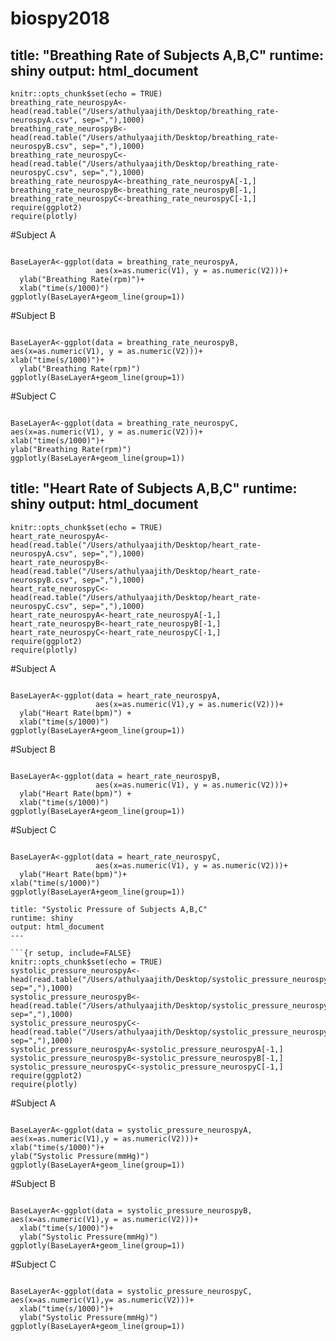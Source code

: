 # biospy2018
title: "Breathing Rate of Subjects A,B,C"
runtime: shiny
output: html_document
---

```{r setup, include=FALSE}
knitr::opts_chunk$set(echo = TRUE)
breathing_rate_neurospyA<-head(read.table("/Users/athulyaajith/Desktop/breathing_rate-neurospyA.csv", sep=","),1000)
breathing_rate_neurospyB<-head(read.table("/Users/athulyaajith/Desktop/breathing_rate-neurospyB.csv", sep=","),1000)
breathing_rate_neurospyC<-head(read.table("/Users/athulyaajith/Desktop/breathing_rate-neurospyC.csv", sep=","),1000)
breathing_rate_neurospyA<-breathing_rate_neurospyA[-1,]
breathing_rate_neurospyB<-breathing_rate_neurospyB[-1,]
breathing_rate_neurospyC<-breathing_rate_neurospyC[-1,]
require(ggplot2)
require(plotly)
```

#Subject A
```{r, echo=FALSE, include = TRUE}

BaseLayerA<-ggplot(data = breathing_rate_neurospyA, 
                   aes(x=as.numeric(V1), y = as.numeric(V2)))+
  ylab("Breathing Rate(rpm)")+
  xlab("time(s/1000)")
ggplotly(BaseLayerA+geom_line(group=1))

```

#Subject B
```{r, echo=FALSE}

BaseLayerA<-ggplot(data = breathing_rate_neurospyB, aes(x=as.numeric(V1), y = as.numeric(V2)))+
xlab("time(s/1000)")+
  ylab("Breathing Rate(rpm)")
ggplotly(BaseLayerA+geom_line(group=1))

```


#Subject C
```{r, echo=FALSE}

BaseLayerA<-ggplot(data = breathing_rate_neurospyC, aes(x=as.numeric(V1), y = as.numeric(V2)))+
xlab("time(s/1000)")+
ylab("Breathing Rate(rpm)")
ggplotly(BaseLayerA+geom_line(group=1))

```

title: "Heart Rate of Subjects A,B,C"
runtime: shiny
output: html_document
---

```{r setup, include=FALSE}
knitr::opts_chunk$set(echo = TRUE)
heart_rate_neurospyA<-head(read.table("/Users/athulyaajith/Desktop/heart_rate-neurospyA.csv", sep=","),1000)
heart_rate_neurospyB<-head(read.table("/Users/athulyaajith/Desktop/heart_rate-neurospyB.csv", sep=","),1000)
heart_rate_neurospyC<-head(read.table("/Users/athulyaajith/Desktop/heart_rate-neurospyC.csv", sep=","),1000)
heart_rate_neurospyA<-heart_rate_neurospyA[-1,]
heart_rate_neurospyB<-heart_rate_neurospyB[-1,]
heart_rate_neurospyC<-heart_rate_neurospyC[-1,]
require(ggplot2)
require(plotly)
```
#Subject A
```{r echo=FALSE, include=TRUE}

BaseLayerA<-ggplot(data = heart_rate_neurospyA, 
                   aes(x=as.numeric(V1),y = as.numeric(V2)))+
  ylab("Heart Rate(bpm)") +
  xlab("time(s/1000)")
ggplotly(BaseLayerA+geom_line(group=1))

```
#Subject B

```{r echo=FALSE}

BaseLayerA<-ggplot(data = heart_rate_neurospyB, 
                   aes(x=as.numeric(V1), y = as.numeric(V2)))+
  ylab("Heart Rate(bpm)") +
  xlab("time(s/1000)")
ggplotly(BaseLayerA+geom_line(group=1))

```
#Subject C

```{r echo=FALSE}

BaseLayerA<-ggplot(data = heart_rate_neurospyC, 
                   aes(x=as.numeric(V1), y = as.numeric(V2)))+
  ylab("Heart Rate(bpm)")+
xlab("time(s/1000)")
ggplotly(BaseLayerA+geom_line(group=1))

```
```
title: "Systolic Pressure of Subjects A,B,C"
runtime: shiny
output: html_document
---

```{r setup, include=FALSE}
knitr::opts_chunk$set(echo = TRUE)
systolic_pressure_neurospyA<-head(read.table("/Users/athulyaajith/Desktop/systolic_pressure_neurospyA.csv", sep=","),1000)
systolic_pressure_neurospyB<-head(read.table("/Users/athulyaajith/Desktop/systolic_pressure_neurospyB.csv", sep=","),1000)
systolic_pressure_neurospyC<-head(read.table("/Users/athulyaajith/Desktop/systolic_pressure_neurospyC.csv", sep=","),1000)
systolic_pressure_neurospyA<-systolic_pressure_neurospyA[-1,]
systolic_pressure_neurospyB<-systolic_pressure_neurospyB[-1,]
systolic_pressure_neurospyC<-systolic_pressure_neurospyC[-1,]
require(ggplot2)
require(plotly)
```
#Subject A
```{r echo=FALSE, include=TRUE}

BaseLayerA<-ggplot(data = systolic_pressure_neurospyA, aes(x=as.numeric(V1),y = as.numeric(V2)))+
xlab("time(s/1000)")+
ylab("Systolic Pressure(mmHg)")
ggplotly(BaseLayerA+geom_line(group=1))
```
#Subject B
```{r echo=FALSE}

BaseLayerA<-ggplot(data = systolic_pressure_neurospyB, aes(x=as.numeric(V1),y = as.numeric(V2)))+
  xlab("time(s/1000)")+
  ylab("Systolic Pressure(mmHg)")
ggplotly(BaseLayerA+geom_line(group=1))
```
#Subject C
```{r echo=FALSE}

BaseLayerA<-ggplot(data = systolic_pressure_neurospyC, aes(x=as.numeric(V1),y= as.numeric(V2)))+
  xlab("time(s/1000)")+
  ylab("Systolic Pressure(mmHg)")
ggplotly(BaseLayerA+geom_line(group=1))

```
